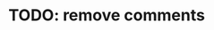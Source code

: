 # TODO: remove comments
<!-- # Behavior-Driven Development

With the [bdd.ts](https://deno.land/std@$STD_VERSION/testing/bdd.ts) module you
can write your tests in a familiar format for grouping tests and adding
setup/teardown hooks used by other JavaScript testing frameworks like Jasmine,
Jest, and Mocha.

The `describe` function creates a block that groups together several related
tests. The `it` function registers an individual test case.

## Hooks

There are 4 types of hooks available for test suites. A test suite can have
multiples of each type of hook, they will be called in the order that they are
registered. The `afterEach` and `afterAll` hooks will be called whether or not
the test case passes. The `*All` hooks will be called once for the whole group
while the `*Each` hooks will be called for each individual test case.

- `beforeAll`: Runs before all of the tests in the test suite.
- `afterAll`: Runs after all of the tests in the test suite finish.
- `beforeEach`: Runs before each of the individual test cases in the test suite.
- `afterEach`: Runs after each of the individual test cases in the test suite.

If a hook is registered at the top level, a global test suite will be registered
and all tests will belong to it. Hooks registered at the top level must be
registered before any individual test cases or test suites.

## Focusing tests

If you would like to run only specific test cases, you can do so by calling
`it.only` instead of `it`. If you would like to run only specific test suites,
you can do so by calling `describe.only` instead of `describe`.

There is one limitation to this when using the flat test grouping style. When
`describe` is called without being nested, it registers the test with
`Deno.test`. If a child test case or suite is registered with `it.only` or
`describe.only`, it will be scoped to the top test suite instead of the file. To
make them the only tests that run in the file, you would need to register the
top test suite with `describe.only` too.

## Ignoring tests

If you would like to not run specific individual test cases, you can do so by
calling `it.ignore` instead of `it`. If you would like to not run specific test
suites, you can do so by calling `describe.ignore` instead of `describe`.

## Sanitization options

Like `Deno.TestDefinition`, the `DescribeDefinition` and `ItDefinition` have
sanitization options. They work in the same way.

- `sanitizeExit`: Ensure the test case does not prematurely cause the process to
  exit, for example via a call to Deno.exit. Defaults to true.
- `sanitizeOps`: Check that the number of async completed ops after the test is
  the same as number of dispatched ops. Defaults to true.
- `sanitizeResources`: Ensure the test case does not "leak" resources - ie. the
  resource table after the test has exactly the same contents as before the
  test. Defaults to true.

## Permissions option

Like `Deno.TestDefinition`, the `DescribeDefintion` and `ItDefinition` have a
`permissions` option. They specify the permissions that should be used to run an
individual test case or test suite. Set this to `"inherit"` to keep the calling
thread's permissions. Set this to `"none"` to revoke all permissions.

This setting defaults to `"inherit"`.

There is currently one limitation to this, you cannot use the permissions option
on an individual test case or test suite that belongs to another test suite.
That's because internally those tests are registered with `t.step` which does
not support the permissions option.

## Comparing to Deno\.test

The default way of writing tests is using `Deno.test` and `t.step`. The
`describe` and `it` functions have similar call signatures to `Deno.test`,
making it easy to switch between the default style and the behavior-driven
development style of writing tests. Internally, `describe` and `it` are
registering tests with `Deno.test` and `t.step`.

Below is an example of a test file using `Deno.test` and `t.step`. In the
following sections there are examples of how the same test could be written with
`describe` and `it` using nested test grouping, flat test grouping, or a mix of
both styles.

```ts
// https://deno.land/std@$STD_VERSION/testing/bdd_examples/user_test.ts
import {
  assertEquals,
  assertStrictEquals,
  assertThrows,
} from "https://deno.land/std@$STD_VERSION/testing/asserts.ts";
import { User } from "https://deno.land/std@$STD_VERSION/testing/bdd_examples/user.ts";

Deno.test("User.users initially empty", () => {
  assertEquals(User.users.size, 0);
});

Deno.test("User constructor", () => {
  try {
    const user = new User("Kyle");
    assertEquals(user.name, "Kyle");
    assertStrictEquals(User.users.get("Kyle"), user);
  } finally {
    User.users.clear();
  }
});

Deno.test("User age", async (t) => {
  const user = new User("Kyle");

  await t.step("getAge", () => {
    assertThrows(() => user.getAge(), Error, "Age unknown");
    user.age = 18;
    assertEquals(user.getAge(), 18);
  });

  await t.step("setAge", () => {
    user.setAge(18);
    assertEquals(user.getAge(), 18);
  });
});
```

### Nested test grouping

Tests created within the callback of a `describe` function call will belong to
the new test suite it creates. The hooks can be created within it or be added to
the options argument for describe.

```ts
// https://deno.land/std@$STD_VERSION/testing/bdd_examples/user_nested_test.ts
import {
  assertEquals,
  assertStrictEquals,
  assertThrows,
} from "https://deno.land/std@$STD_VERSION/testing/asserts.ts";
import {
  afterEach,
  beforeEach,
  describe,
  it,
} from "https://deno.land/std@$STD_VERSION/testing/bdd.ts";
import { User } from "https://deno.land/std@$STD_VERSION/testing/bdd_examples/user.ts";

describe("User", () => {
  it("users initially empty", () => {
    assertEquals(User.users.size, 0);
  });

  it("constructor", () => {
    try {
      const user = new User("Kyle");
      assertEquals(user.name, "Kyle");
      assertStrictEquals(User.users.get("Kyle"), user);
    } finally {
      User.users.clear();
    }
  });

  describe("age", () => {
    let user: User;

    beforeEach(() => {
      user = new User("Kyle");
    });

    afterEach(() => {
      User.users.clear();
    });

    it("getAge", function () {
      assertThrows(() => user.getAge(), Error, "Age unknown");
      user.age = 18;
      assertEquals(user.getAge(), 18);
    });

    it("setAge", function () {
      user.setAge(18);
      assertEquals(user.getAge(), 18);
    });
  });
});
```

### Flat test grouping

The `describe` function returns a unique symbol that can be used to reference
the test suite for adding tests to it without having to create them within a
callback. The gives you the ability to have test grouping without any extra
indentation in front of the grouped tests.

```ts
// https://deno.land/std@$STD_VERSION/testing/bdd_examples/user_flat_test.ts
import {
  assertEquals,
  assertStrictEquals,
  assertThrows,
} from "https://deno.land/std@$STD_VERSION/testing/asserts.ts";
import {
  describe,
  it,
} from "https://deno.land/std@$STD_VERSION/testing/bdd.ts";
import { User } from "https://deno.land/std@$STD_VERSION/testing/bdd_examples/user.ts";

const userTests = describe("User");

it(userTests, "users initially empty", () => {
  assertEquals(User.users.size, 0);
});

it(userTests, "constructor", () => {
  try {
    const user = new User("Kyle");
    assertEquals(user.name, "Kyle");
    assertStrictEquals(User.users.get("Kyle"), user);
  } finally {
    User.users.clear();
  }
});

const ageTests = describe({
  name: "age",
  suite: userTests,
  beforeEach(this: { user: User }) {
    this.user = new User("Kyle");
  },
  afterEach() {
    User.users.clear();
  },
});

it(ageTests, "getAge", function () {
  const { user } = this;
  assertThrows(() => user.getAge(), Error, "Age unknown");
  user.age = 18;
  assertEquals(user.getAge(), 18);
});

it(ageTests, "setAge", function () {
  const { user } = this;
  user.setAge(18);
  assertEquals(user.getAge(), 18);
});
```

### Mixed test grouping

Both nested test grouping and flat test grouping can be used together. This can
be useful if you'd like to create deep groupings without all the extra
indentation in front of each line.

```ts
// https://deno.land/std@$STD_VERSION/testing/bdd_examples/user_mixed_test.ts
import {
  assertEquals,
  assertStrictEquals,
  assertThrows,
} from "https://deno.land/std@$STD_VERSION/testing/asserts.ts";
import {
  describe,
  it,
} from "https://deno.land/std@$STD_VERSION/testing/bdd.ts";
import { User } from "https://deno.land/std@$STD_VERSION/testing/bdd_examples/user.ts";

describe("User", () => {
  it("users initially empty", () => {
    assertEquals(User.users.size, 0);
  });

  it("constructor", () => {
    try {
      const user = new User("Kyle");
      assertEquals(user.name, "Kyle");
      assertStrictEquals(User.users.get("Kyle"), user);
    } finally {
      User.users.clear();
    }
  });

  const ageTests = describe({
    name: "age",
    beforeEach(this: { user: User }) {
      this.user = new User("Kyle");
    },
    afterEach() {
      User.users.clear();
    },
  });

  it(ageTests, "getAge", function () {
    const { user } = this;
    assertThrows(() => user.getAge(), Error, "Age unknown");
    user.age = 18;
    assertEquals(user.getAge(), 18);
  });

  it(ageTests, "setAge", function () {
    const { user } = this;
    user.setAge(18);
    assertEquals(user.getAge(), 18);
  });
});
``` -->
